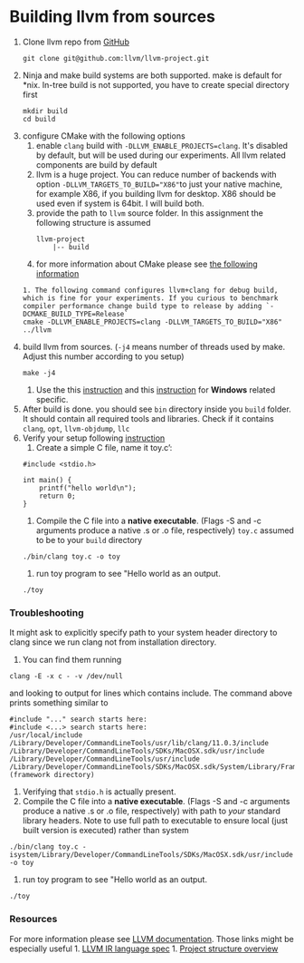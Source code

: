 # Building llvm from sources

1. Clone llvm repo from [GitHub](https://github.com/llvm/llvm-project)
    ```
    git clone git@github.com:llvm/llvm-project.git
    ```
1. Ninja and make build systems are both supported. make is default for *nix. In-tree build is not supported, you have to create special directory first
    ```
    mkdir build
    cd build
    ```
1. configure CMake with the following options
    1. enable `clang` build with `-DLLVM_ENABLE_PROJECTS=clang`. It's disabled by default, but will be used during our experiments. All llvm related components are build by default
    1. llvm is a huge project. You can reduce number of backends with option `-DLLVM_TARGETS_TO_BUILD="X86"`to just your native machine, for example X86, if you building llvm for desktop. X86 should be used even if system is 64bit. I will build both.
    1. provide the path to `llvm` source folder. In this assignment the following structure is assumed
        ```
        llvm-project
            |-- build
        ```
    1. for more information about CMake please see [the following information](https://cmake.org/cmake/help/v3.19/manual/cmake.1.html#manual:cmake(1))
    ```
    1. The following command configures llvm+clang for debug build, which is fine for your experiments. If you curious to benchmark compiler performance change build type to release by adding `-DCMAKE_BUILD_TYPE=Release`
    cmake -DLLVM_ENABLE_PROJECTS=clang -DLLVM_TARGETS_TO_BUILD="X86" ../llvm
    ```
1. build llvm from sources. (`-j4` means number of threads used by make. Adjust this number according to you setup)
    ```
    make -j4
    ```
    1. Use the this [instruction](https://llvm.org/docs/GettingStarted.html#getting-the-source-code-and-building-llvm) and this [instruction](https://clang.llvm.org/get_started.html) for **Windows** related specific.
1. After build is done. you should see `bin` directory inside you `build` folder. It should contain all required tools and libraries. Check if it contains `clang`, `opt`, `llvm-objdump`, `llc`
1. Verify your setup following [instruction](https://llvm.org/docs/GettingStarted.html#an-example-using-the-llvm-tool-chain)
    1. Create a simple C file, name it toy.c’:
    ```
    #include <stdio.h>

    int main() {
        printf("hello world\n");
        return 0;
    }
    ```
    1. Compile the C file into a **native executable**. (Flags -S and -c arguments produce a native .s or .o file, respectively) `toy.c` assumed to be to your `build` directory
    ```
    ./bin/clang toy.c -o toy
    ```
    1. run toy program to see "Hello world as an output.
    ```
    ./toy
    ```

### Troubleshooting

It might ask to explicitly specify path to your system header directory to clang since we run clang not from installation directory.

1. You can find them running
```
clang -E -x c - -v /dev/null
```
and looking to output for lines which contains include. The command above prints something similar to
```
#include "..." search starts here:
#include <...> search starts here:
/usr/local/include
/Library/Developer/CommandLineTools/usr/lib/clang/11.0.3/include
/Library/Developer/CommandLineTools/SDKs/MacOSX.sdk/usr/include
/Library/Developer/CommandLineTools/usr/include
/Library/Developer/CommandLineTools/SDKs/MacOSX.sdk/System/Library/Frameworks (framework directory)
```
1. Verifying that `stdio.h` is actually present.
1. Compile the C file into a **native executable**. (Flags -S and -c arguments produce a native .s or .o file, respectively) with path to *your* standard library headers. Note to use full path to executable to ensure local (just built version is executed) rather than system
```
./bin/clang toy.c -isystem/Library/Developer/CommandLineTools/SDKs/MacOSX.sdk/usr/include -o toy
```
1. run toy program to see "Hello world as an output.
```
./toy
```

### Resources

For more information please see [LLVM documentation](https://llvm.org/docs/GettingStarted.html). Those links might be especially useful
    1. [LLVM IR language spec](https://llvm.org/docs/LangRef.html)
    1. [Project structure overview](https://llvm.org/docs/GettingStarted.html#directory-layout)
